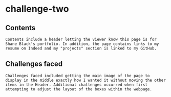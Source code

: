 # challenge-two

## Contents
    Contents include a header letting the viewer know this page is for Shane Black's portfolio. In addition, the page contains links to my resume on Indeed and my "projects" section is linked to my GitHub. 

## Challenges faced
    Challenges faced included getting the main image of the page to display in the middle exactly how I wanted it without moving the other items in the Header. Additional challenges occurred when first attempting to adjust the layout of the boxes within the webpage. 